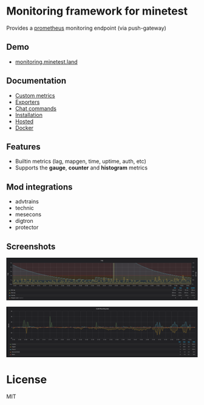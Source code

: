 
# Monitoring framework for minetest
Provides a [prometheus](https://prometheus.io) monitoring endpoint (via push-gateway)

## Demo

* [monitoring.minetest.land](https://monitoring.minetest.land/d/YUpouLmWk/overview?tab=visualization&orgId=1&refresh=5s&var-instance=creative1)

## Documentation

* [Custom metrics](monitoring/doc/custom.md)
* [Exporters](monitoring/doc/exporters.md)
* [Chat commands](monitoring/doc/chatcommands.md)
* [Installation](monitoring/doc/install.md)
* [Hosted](monitoring/doc/hosted.md)
* [Docker](monitoring/doc/docker.md)

## Features

* Builtin metrics (lag, mapgen, time, uptime, auth, etc)
* Supports the **gauge**, **counter** and **histogram** metrics

## Mod integrations

* advtrains
* technic
* mesecons
* digtron
* protector

## Screenshots

![](monitoring/pics/lag.png?raw=true)

![](monitoring/pics/craft.png?raw=true)

# License

MIT
